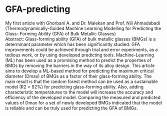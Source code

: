 # GFA-predicting
My first article with Ghorbani A. and Dr. Malekan and Prof. Nili Ahmadabadi (Thermodynamically-Guided Machine Learning Modelling for Predicting the Glass- Forming Ability (GFA) of Bulk Metallic Glasses) \
Abstract:
Glass-forming ability (GFA) of bulk metallic glasses (BMGs) is a determinant parameter which has been significantly studied. GFA improvements could be achieved through trial and error experiments, as a tedious work, or by using developed predicting tools. Machine-Learning (ML) has been used as a promising method to predict the properties of BMGs by removing the barriers in the way of its alloy design. This article aims to develop a ML-based method for predicting the maximum critical diameter (Dmax) of BMGs as a factor of their glass-forming ability. The main result is that the random forest method can be used as a sustainable model (R2 = 92%) for predicting glass-forming ability. Also, adding characteristic temperatures to the model will increase the accuracy and efficiency of the developed model. Comparing the measured and predicted values of Dmax for a set of newly developed BMGs indicated that the model is reliable and can be truly used for predicting the GFA of BMGs.
